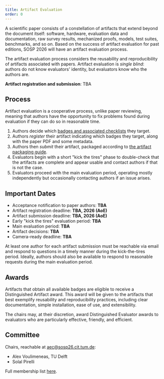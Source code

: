 ```yaml
---
title: Artifact Evaluation
order: 0
---
```


A scientific paper consists of a constellation of artifacts that extend beyond the document itself:
software, hardware, evaluation data and documentation, raw survey results, mechanized proofs, models, test suites, benchmarks, and so on.
Based on the success of artifact evaluation for past editions, SOSP 2026 will have an artifact evaluation process.

The artifact evaluation process considers the reusability and reproducibility of artifacts associated with papers.
Artifact evaluation is _single blind_: authors do not know evaluators' identity, but evaluators know who the authors are.

<!-- **Call for evaluators**: Apply [here](./aec-call) to join the artifact evaluation committee! -->

**Artifact registration and submission**: TBA


## Process

Artifact evaluation is a cooperative process, unlike paper reviewing, meaning that authors have the opportunity to fix problems found during evaluation if they can do so in reasonable time.

1. Authors decide which [badges and associated checklists](./badges) they target.
2. Authors _register_ their artifact indicating which badges they target, along with the paper PDF and some metadata.
3. Authors then _submit_ their artifact, packaged according to [the artifact packaging guide](/packaging-guide).
4. Evaluators begin with a short "kick the tires" phase to double-check that the artifacts are complete and appear usable and contact authors if that is not the case.
5. Evaluators proceed with the main evaluation period, operating mostly independently but occasionally contacting authors if an issue arises.


## Important Dates

- Acceptance notification to paper authors: **TBA**
- Artifact registration deadline: **TBA, 2026 (AoE)**
- Artifact submission deadline: **TBA, 2026 (AoE)**
- Early "kick the tires" evaluation period: **TBA**
- Main evaluation period: **TBA**
- Artifact decisions: **TBA**
- Camera-ready deadline: **TBA**

At least one author for each artifact submission must be reachable via email and respond to questions in a timely manner during the kick-the-tires period.
Ideally, authors should also be available to respond to reasonable requests during the main evaluation period.


## Awards

Artifacts that obtain all available badges are eligible to receive a Distinguished Artifact award.
This award will be given to the artifacts that best exemplify reusability and reproducibility practices, including clear documentation, simple installation, ease of use, and extensibility.

The chairs may, at their discretion, award Distinguished Evaluator awards to evaluators who are particularly effective, friendly, and efficient.


## Committee

Chairs, reachable at [aec@sosp26.cit.tum.de](aec@sosp26.cit.tum.de):
- Alex Voulimeneas, TU Delft
- Solal Pirelli

Full membership list [here](./committee).
